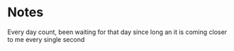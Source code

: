 # Notes
Every day count, been waiting for that day since long an it is coming closer to me every single second 
